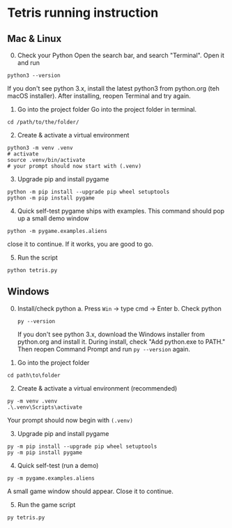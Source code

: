 # Tetris running instruction

## Mac & Linux
0. Check your Python
Open the search bar, and search "Terminal". 
Open it and run 
```
python3 --version
```
If you don't see python 3.x, install the latest python3 from python.org (teh macOS installer). After installing, reopen Terminal and try again. 

1. Go into the project folder
Go into the project folder in terminal. 
```
cd /path/to/the/folder/
```

2. Create & activate a virtual environment
```
python3 -m venv .venv
# activate
source .venv/bin/activate
# your prompt should now start with (.venv)
```

3. Upgrade pip and install pygame
```
python -m pip install --upgrade pip wheel setuptools
python -m pip install pygame
```

4. Quick self-test
pygame ships with examples. This command should pop up a small demo window
```
python -m pygame.examples.aliens
```
close it to continue. If it works, you are good to go. 

5. Run the script
```
python tetris.py
```

## Windows
0. Install/check python
    a. Press `Win` -> type cmd -> Enter
    b. Check python
    ```
    py --version
    ```
    If you don't see python 3.x, download the Windows installer from python.org and install it. During install, check "Add python.exe to PATH." Then reopen Command Prompt and run `py --version` again. 

1. Go into the project folder
```
cd path\to\folder
```

2. Create & activate a virtual environment (recommended)
```
py -m venv .venv
.\.venv\Scripts\activate
```
Your prompt should now begin with `(.venv)`

3. Upgrade pip and install pygame
```
py -m pip install --upgrade pip wheel setuptools
py -m pip install pygame
```

4. Quick self-test (run a demo)
```
py -m pygame.examples.aliens
```
A small game window should appear. Close it to continue. 

5. Run the game script
```
py tetris.py
```
